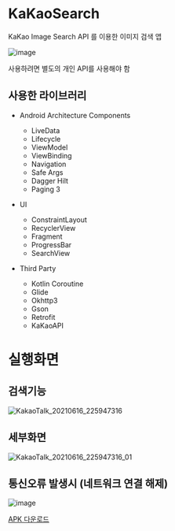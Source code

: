 # KaKaoSearch
KaKao Image Search API 를 이용한 이미지 검색 앱

![image](https://user-images.githubusercontent.com/50766393/122225727-4761d980-cef0-11eb-934c-6d1ffdc705ab.png)

사용하려면 별도의 개인 API를 사용해야 함

## 사용한 라이브러리
* Android Architecture Components
  * LiveData
  * Lifecycle
  * ViewModel
  * ViewBinding
  * Navigation
  * Safe Args
  * Dagger Hilt
  * Paging 3

* UI
  * ConstraintLayout
  * RecyclerView
  * Fragment
  * ProgressBar
  * SearchView

* Third Party
  * Kotlin Coroutine
  * Glide
  * Okhttp3
  * Gson
  * Retrofit
  * KaKaoAPI

# 실행화면

## 검색기능

![KakaoTalk_20210616_225947316](https://user-images.githubusercontent.com/50766393/122233077-b9d5b800-cef6-11eb-8f96-59da9ff12e6b.gif)

## 세부화면

![KakaoTalk_20210616_225947316_01](https://user-images.githubusercontent.com/50766393/122233147-c8bc6a80-cef6-11eb-98ad-4d2aab5542ed.gif)

## 통신오류 발생시 (네트워크 연결 해제)

![image](https://user-images.githubusercontent.com/50766393/122234214-ad059400-cef7-11eb-9372-42fba3b34450.png)

[APK 다운로드](https://github.com/HanYeop/KaKaoSearch/files/6878929/KaKaoSearch.zip)




